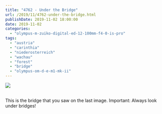```yaml
---
title: "4762 - Under the Bridge"
url: /2019/11/4762-under-the-bridge.html
publishDate: 2019-11-02 18:00:00
date: 2019-11-02
categories: 
  - "olympus-m-zuiko-digital-ed-12-100mm-f4-0-is-pro"
tags: 
  - "austria"
  - "carinthia"
  - "niederosterreich"
  - "wachau"
  - "forest"
  - "bridge"
  - "olympus-om-d-e-m1-mk-ii"
---
```

<div class="container">
<div class="center"><a target="_blank" href="https://d25zfm9zpd7gm5.cloudfront.net/1200x1200/2018/20180430_133049_lr.jpg"><img class="webfeedsFeaturedVisual" src="https://d25zfm9zpd7gm5.cloudfront.net/0600x0600/2018/20180430_133049_lr.jpg" /></a></div>
</div>
<br />

This is the bridge that you saw on the last image. Important: Always
look under bridges!